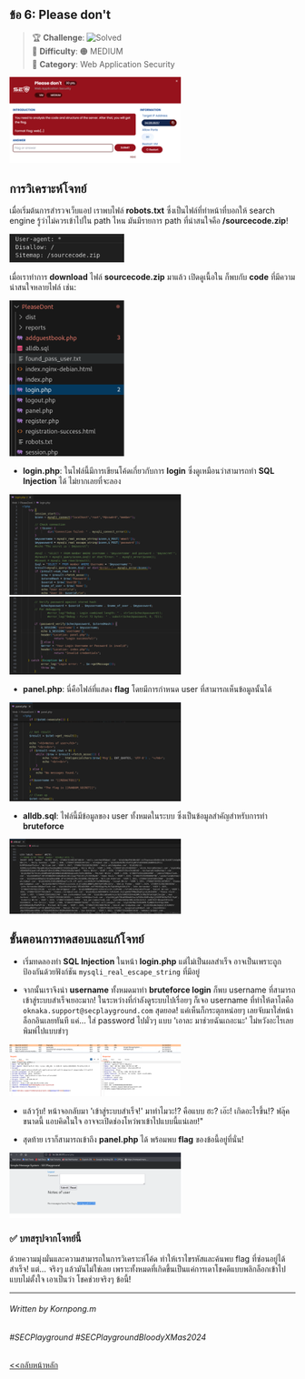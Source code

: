 ## ข้อ 6: Please don't

> 🏆 **Challenge**: ![Solved](https://img.shields.io/badge/status-solved-brightgreen)  
> 💪 **Difficulty**:  🟠 MEDIUM  
> 🎯 **Category**: Web Application Security

<img src="./resources/38.png" alt="" style="width:60% !important;">

## การวิเคราะห์โจทย์ 
เมื่อเริ่มต้นการสำรวจเว็บแอป เราพบไฟล์ **robots.txt** ซึ่งเป็นไฟล์ที่ทำหน้าที่บอกให้ search engine รู้ว่าไม่ควรเข้าไปใน path ไหน มันมีรายการ path ที่น่าสนใจคือ **/sourcecode.zip**!   

<img src="./resources/39.png" alt="" style="width:40% !important;">

เมื่อเราทำการ **download** ไฟล์ **sourcecode.zip** มาแล้ว เปิดดูเนื้อใน ก็พบกับ **code** ที่มีความน่าสนใจหลายไฟล์ เช่น:  

<img src="./resources/40.png" alt="" style="width:40% !important;">

- **login.php**: ในไฟล์นี้มีการเขียนโค้ดเกี่ยวกับการ **login** ซึ่งดูเหมือนว่าสามารถทำ **SQL Injection** ได้ ไม่ยากเลยที่จะลอง  

<img src="./resources/41.png" alt="" style="width:60% !important;">
<img src="./resources/42.png" alt="" style="width:60% !important;">


- **panel.php**: นี่คือไฟล์ที่แสดง **flag** โดยมีการกำหนด user ที่สามารถเห็นข้อมูลนั้นได้  

<img src="./resources/43.png" alt="" style="width:60% !important;">

- **alldb.sql**: ไฟล์นี้มีข้อมูลของ user ทั้งหมดในระบบ ซึ่งเป็นข้อมูลสำคัญสำหรับการทำ **bruteforce**   

<img src="./resources/44.png" alt="" style="width:60% !important;">

## ขั้นตอนการทดสอบและแก้โจทย์  
- เริ่มทดลองทำ **SQL Injection** ในหน้า **login.php** แต่ไม่เป็นผลสำเร็จ อาจเป็นเพราะถูกป้องกันด้วยฟังก์ชัน `mysqli_real_escape_string` ที่มีอยู่  

- จากนั้นเราจึงนำ **username** ทั้งหมดมาทำ **bruteforce login** ก็พบ username ที่สามารถเข้าสู่ระบบสำเร็จเยอะมาก! ในระหว่างที่กำลังดูระบบไปเรื่อยๆ ก็เจอ username ที่ทำให้ตาโตคือ `oknaka.support@secplayground.com` สุดยอด! แค่เห็นก็กระตุกหน่อยๆ เลยจับมาใส่หน้าล็อกอินเลยทันที แค่... ใส่ password ไปมั่วๆ แบบ 'เอาละ มาช่วยฉันเถอะนะ' ไม่หวังอะไรเลย พิมพ์ไปแบบขำๆ

<img src="./resources/46.png" alt="" style="width:60% !important;"> 

- แล้ววุ้บ! หน้าจอกลับมา 'เข้าสู่ระบบสำเร็จ!' มาทำไมวะ!? คือแบบ ฮะ? เอ๊ะ! เกิดอะไรขึ้น!? ฟลุ๊คขนาดนี้ แอบคิดในใจ อาจจะเปิดช่องโหว่พาเข้าไปแบบนี้แน่เลย!"

- สุดท้าย เราก็สามารถเข้าถึง **panel.php** ได้ พร้อมพบ **flag** ของข้อนี้อยู่ที่นั่น!  

<img src="./resources/45.png" alt="" style="width:60% !important;">

### ✅ บทสรุปจากโจทย์นี้   
ด้วยความมุ่งมั่นและความสามารถในการวิเคราะห์โค้ด ทำให้เราไขรหัสและค้นพบ flag ที่ซ่อนอยู่ได้สำเร็จ! แต่... จริงๆ แล้วมันไม่ใช่เลย เพราะทั้งหมดที่เกิดขึ้นเป็นแค่การเดาโชคดีแบบพลิกล็อกเข้าไปแบบไม่ตั้งใจ เอาเป็นว่า โชคช่วยจริงๆ ข้อนี้!  

---
###### Written by Kornpong.m
###### #SECPlayground   #SECPlaygroundBloodyXMas2024 

<a href="./"><<กลับหน้าหลัก</a>